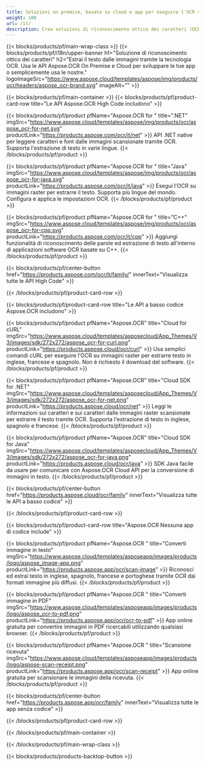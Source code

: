 ```yaml
---
title: Soluzioni on premise, basate su cloud e app per eseguire l'OCR sulle immagini 
weight: 100
url: /it/
description: Crea soluzioni di riconoscimento ottico dei caratteri (OCR) tramite API High Code o SDK basati su cloud. Oppure usa le nostre semplici app multipiattaforma per l'estrazione del testo.
---
```


{{< blocks/products/pf/main-wrap-class >}}
{{< blocks/products/pf/i18n/upper-banner h1="Soluzione di riconoscimento ottico dei caratteri" h2="Estrai il testo dalle immagini tramite la tecnologia OCR. Usa le API Aspose.OCR On Premise e Cloud per sviluppare le tue app o semplicemente usa le nostre." logoImageSrc="https://www.aspose.cloud/templates/aspose/img/products/ocr/headers/aspose_ocr-brand.svg" imageAlt="" >}}

{{< blocks/products/pf/main-container >}}
{{< blocks/products/pf/product-card-row title="Le API Aspose.OCR High Code includono" >}}

{{< blocks/products/pf/product pfName="Aspose.OCR for " title=".NET" imgSrc="https://www.aspose.cloud/templates/aspose/img/products/ocr/aspose_ocr-for-net.svg" productLink="https://products.aspose.com/ocr/it/net" >}}
API .NET native per leggere caratteri e font dalle immagini scansionate tramite OCR. Supporta l'estrazione di testo in varie lingue.
{{< /blocks/products/pf/product >}}

{{< blocks/products/pf/product pfName="Aspose.OCR for " title="Java" imgSrc="https://www.aspose.cloud/templates/aspose/img/products/ocr/aspose_ocr-for-java.svg" productLink="https://products.aspose.com/ocr/it/java" >}}
Esegui l'OCR su immagini raster per estrarre il testo. Supporta più lingue del mondo. Configura e applica le impostazioni OCR.
{{< /blocks/products/pf/product >}}

{{< blocks/products/pf/product pfName="Aspose.OCR for " title="C++" imgSrc="https://www.aspose.cloud/templates/aspose/img/products/ocr/aspose_ocr-for-cpp.svg" productLink="https://products.aspose.com/ocr/it/cpp" >}}
Aggiungi funzionalità di riconoscimento delle parole ed estrazione di testo all'interno di applicazioni software OCR basate su C++.
{{< /blocks/products/pf/product >}}

{{< blocks/products/pf/center-button href="https://products.aspose.com/ocr/it/family/" innerText="Visualizza tutte le API High Code" >}}

{{< /blocks/products/pf/product-card-row >}}

{{< blocks/products/pf/product-card-row title="Le API a basso codice Aspose.OCR includono" >}}

{{< blocks/products/pf/product pfName="Aspose.OCR" title="Cloud for cURL" imgSrc="https://www.aspose.cloud/templates/asposecloud/App_Themes/V3/images/sdk/272x272/aspose_ocr-for-curl.png" productLink="https://products.aspose.cloud/ocr/curl" >}}
Usa semplici comandi cURL per eseguire l'OCR su immagini raster per estrarre testo in inglese, francese e spagnolo. Non è richiesto il download del software.
{{< /blocks/products/pf/product >}}

{{< blocks/products/pf/product pfName="Aspose.OCR" title="Cloud SDK for .NET" imgSrc="https://www.aspose.cloud/templates/asposecloud/App_Themes/V3/images/sdk/272x272/aspose_ocr-for-net.png" productLink="https://products.aspose.cloud/ocr/net" >}}
Leggi le informazioni sui caratteri e sui caratteri dalle immagini raster scansionate per estrarre il testo tramite OCR. Supporta l'estrazione di testo in inglese, spagnolo e francese.
{{< /blocks/products/pf/product >}}

{{< blocks/products/pf/product pfName="Aspose.OCR" title="Cloud SDK for Java" imgSrc="https://www.aspose.cloud/templates/asposecloud/App_Themes/V3/images/sdk/272x272/aspose_ocr-for-java.png" productLink="https://products.aspose.cloud/ocr/java" >}}
SDK Java facile da usare per comunicare con Aspose.OCR Cloud API per la conversione di immagini in testo.
{{< /blocks/products/pf/product >}}

{{< blocks/products/pf/center-button href="https://products.aspose.cloud/ocr/family" innerText="Visualizza tutte le API a basso codice" >}}

{{< /blocks/products/pf/product-card-row >}}

{{< blocks/products/pf/product-card-row title="Aspose.OCR Nessuna app di codice include" >}}

{{< blocks/products/pf/product pfName="Aspose.OCR " title="Converti immagine in testo" imgSrc="https://www.aspose.cloud/templates/asposeapp/images/products/logo/aspose_image-app.png" productLink="https://products.aspose.app/ocr/scan-image" >}}
Riconosci ed estrai testo in inglese, spagnolo, francese e portoghese tramite OCR dai formati immagine più diffusi.
{{< /blocks/products/pf/product >}}

{{< blocks/products/pf/product pfName="Aspose.OCR " title="Converti immagine in PDF" imgSrc="https://www.aspose.cloud/templates/asposeapp/images/products/logo/aspose_ocr-to-pdf.png" productLink="https://products.aspose.app/ocr/ocr-to-pdf" >}}
App online gratuita per convertire immagini in PDF ricercabili utilizzando qualsiasi browser.
{{< /blocks/products/pf/product >}}

{{< blocks/products/pf/product pfName="Aspose.OCR " title="Scansione ricevuta" imgSrc="https://www.aspose.cloud/templates/asposeapp/images/products/logo/aspose-scan-receipt.png" productLink="https://products.aspose.app/ocr/scan-receipt" >}}
App online gratuita per scansionare le immagini della ricevuta.
{{< /blocks/products/pf/product >}}

{{< blocks/products/pf/center-button href="https://products.aspose.app/ocr/family" innerText="Visualizza tutte le app senza codice" >}}

{{< /blocks/products/pf/product-card-row >}}

{{< /blocks/products/pf/main-container >}}


{{< /blocks/products/pf/main-wrap-class >}}

{{< blocks/products/products-backtop-button >}}